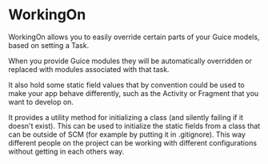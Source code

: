 WorkingOn
=========

WorkingOn allows you to easily override certain parts of your Guice models, based on setting a Task.

When you provide Guice modules they will be automatically overridden or replaced with modules associated with that task.

It also hold some static field values that by convention could be used to make your app behave
differently, such as the Activity or Fragment that you want to develop on.

It provides a utility method for initializing a class (and silently failing if it doesn't exist).
This can be used to initialize the static fields from a class that can be outside of SCM (for example by putting it in .gitignore). 
This way different people on the project can be working with different configurations without getting in each others way.
